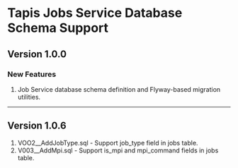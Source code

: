 # Tapis Jobs Service Database Schema Support

## Version 1.0.0

### New Features
1. Job Service database schema definition and Flyway-based migration utilities. 

-----------------------

## Version 1.0.6
1. VOO2__AddJobType.sql - Support job_type field in jobs table.
2. V003__AddMpi.sql - Support is_mpi and mpi_command fields in jobs table.
